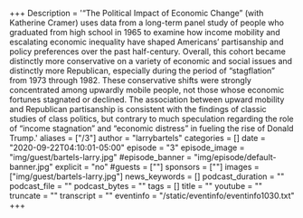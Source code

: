 +++
Description = '“The Political Impact of Economic Change” (with Katherine Cramer) uses data from a long-term panel study of people who graduated from high school in 1965 to examine how income mobility and escalating economic inequality have shaped Americans’ partisanship and policy preferences over the past half-century. Overall, this cohort became distinctly more conservative on a variety of economic and social issues and distinctly more Republican, especially during the period of “stagflation” from 1973 through 1982. These conservative shifts were strongly concentrated among upwardly mobile people, not those whose economic fortunes stagnated or declined. The association between upward mobility and Republican partisanship is consistent with the findings of classic studies of class politics, but contrary to much speculation regarding the role of “income stagnation” and “economic distress” in fueling the rise of Donald Trump.'
aliases = ["/3"]
author = "larrybartels"
categories = []
date = "2020-09-22T04:10:01-05:00"
episode = "3"
episode_image = "img/guest/bartels-larry.jpg"
#episode_banner = "img/episode/default-banner.jpg"
explicit = "no"
#guests = [""]
sponsors = [""]
images = ["img/guest/bartels-larry.jpg"]
news_keywords = []
podcast_duration = ""
podcast_file = ""
podcast_bytes = ""
tags = []
title = ""
youtube = ""
truncate = ""
transcript = ""
eventinfo = "/static/eventinfo/eventinfo1030.txt"
+++
